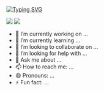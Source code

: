 <a href="https://git.io/typing-svg"><img src="https://readme-typing-svg.demolab.com?font=Playwrite+AU+SA&size=50&pause=1000&color=EFF77D&center=true&vCenter=true&width=700&height=80&lines=Welcome+to+Jieun's+Github" alt="Typing SVG" /></a>
<div>
  <img src="https://img.shields.io/badge/C++-20232a.svg?style=for-the-badge&logo=cplusplus&logoColor=00599C" />
  <img src="https://img.shields.io/badge/C-20232a.svg?style=for-the-badge&logo=c&logoColor=00599C" />
</div>

- 🔭 I’m currently working on ...
- 🌱 I’m currently learning ...
- 👯 I’m looking to collaborate on ...
- 🤔 I’m looking for help with ...
- 💬 Ask me about ...
- 📫 How to reach me: ...
- 😄 Pronouns: ...
- ⚡ Fun fact: ...

